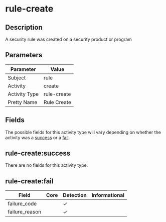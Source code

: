 rule-create
===========

Description
-----------
A security rule was created on a security product or program

Parameters
----------
| Parameter     | Value       |
| ------------- | ----------- |
| Subject       | rule        |
| Activity      | create      |
| Activity Type | rule-create |
| Pretty Name   | Rule Create |


Fields
------

The possible fields for this activity type will vary depending on whether the activity was a [success](#rule-createsuccess) or a [fail](#rule-createfail).


rule-create:success
-------------------

There are no fields for this activity type.


rule-create:fail
----------------

| Field          | Core | Detection | Informational |
| -------------- | ---- | --------- | ------------- |
| failure_code   |      | &#10003;  |               |
| failure_reason |      | &#10003;  |               |